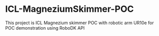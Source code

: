 # ICL-MagneziumSkimmer-POC
This project is ICL Magnezium skimmer POC with robotic arm UR10e for POC demonstration using RoboDK API
